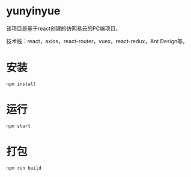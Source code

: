 # yunyinyue


该项目是基于react创建的仿网易云的PC端项目， 

技术栈：react，axios，react-router，vuex，react-redux，Ant Design等。


# 安装
```
npm install
```

# 运行
```
npm start
```

# 打包
```
npm run build
```
